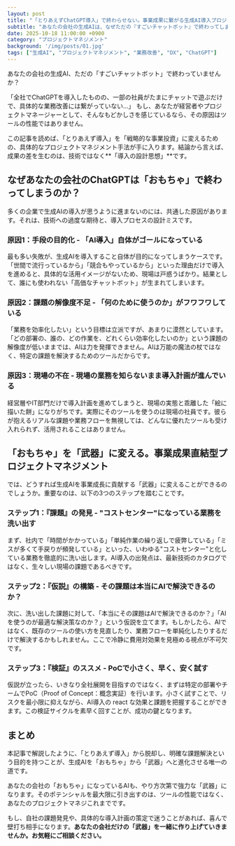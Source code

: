 ```yaml
---
layout: post
title: "「とりあえずChatGPT導入」で終わらせない。事業成果に繋がる生成AI導入プロジェクトマネジメント術"
subtitle: "あなたの会社の生成AIは、なぜただの『すごいチャットボット』で終わってしまうのか？"
date: 2025-10-18 11:00:00 +0900
category: "プロジェクトマネジメント"
background: '/img/posts/01.jpg'
tags: ["生成AI", "プロジェクトマネジメント", "業務改善", "DX", "ChatGPT"]
---
```


あなたの会社の生成AI、ただの「すごいチャットボット」で終わっていませんか？

「全社でChatGPTを導入したものの、一部の社員がたまにチャットで遊ぶだけで、具体的な業務改善には繋がっていない…」
もし、あなたが経営者やプロジェクトマネージャーとして、そんなもどかしさを感じているなら、その原因はツールの性能ではありません。

この記事を読めば、「とりあえず導入」を「戦略的な事業投資」に変えるための、具体的なプロジェクトマネジメント手法が手に入ります。結論から言えば、成果の差を生むのは、技術ではなく**「導入の設計思想」**です。

## なぜあなたの会社のChatGPTは「おもちゃ」で終わってしまうのか？

多くの企業で生成AIの導入が思うように進まないのには、共通した原因があります。それは、技術への過度な期待と、導入プロセスの設計ミスです。

### 原因1：手段の目的化 - 「AI導入」自体がゴールになっている

最も多い失敗が、生成AIを導入すること自体が目的になってしまうケースです。「世間で流行っているから」「競合もやっているから」といった理由だけで導入を進めると、具体的な活用イメージがないため、現場は戸惑うばかり。結果として、誰にも使われない「高価なチャットボット」が生まれてしまいます。

### 原因2：課題の解像度不足 - 「何のために使うのか」がフワフワしている

「業務を効率化したい」という目標は立派ですが、あまりに漠然としています。「どの部署の、誰の、どの作業を、どれくらい効率化したいのか」という課題の解像度が低いままでは、AIは力を発揮できません。AIは万能の魔法の杖ではなく、特定の課題を解決するためのツールだからです。

### 原因3：現場の不在 - 現場の業務を知らないまま導入計画が進んでいる

経営層やIT部門だけで導入計画を進めてしまうと、現場の実態と乖離した「絵に描いた餅」になりがちです。実際にそのツールを使うのは現場の社員です。彼らが抱えるリアルな課題や業務フローを無視しては、どんなに優れたツールも受け入れられず、活用されることはありません。

## 「おもちゃ」を「武器」に変える。事業成果直結型プロジェクトマネジメント

では、どうすれば生成AIを事業成長に貢献する「武器」に変えることができるのでしょうか。重要なのは、以下の3つのステップを踏むことです。

### ステップ1：『課題』の発見 - "コストセンター"になっている業務を洗い出す

まず、社内で「時間がかかっている」「単純作業の繰り返しで疲弊している」「ミスが多くて手戻りが頻発している」といった、いわゆる"コストセンター"と化している業務を徹底的に洗い出します。AI導入の出発点は、最新技術のカタログではなく、生々しい現場の課題であるべきです。

### ステップ2：『仮説』の構築 - その課題は本当にAIで解決できるのか？

次に、洗い出した課題に対して、「本当にその課題はAIで解決できるのか？」「AIを使うのが最適な解決策なのか？」という仮説を立てます。もしかしたら、AIではなく、既存のツールの使い方を見直したり、業務フローを単純化したりするだけで解決するかもしれません。ここで冷静に費用対効果を見極める視点が不可欠です。

### ステップ3：『検証』のススメ - PoCで小さく、早く、安く試す

仮説が立ったら、いきなり全社展開を目指すのではなく、まずは特定の部署やチームでPoC（Proof of Concept：概念実証）を行います。小さく試すことで、リスクを最小限に抑えながら、AI導入の react な効果と課題を把握することができます。この検証サイクルを素早く回すことが、成功の鍵となります。


## まとめ

本記事で解説したように、「とりあえず導入」から脱却し、明確な課題解決という目的を持つことが、生成AIを「おもちゃ」から「武器」へと進化させる唯一の道です。

あなたの会社の「おもちゃ」になっているAIも、やり方次第で強力な「武器」になります。そのポテンシャルを最大限に引き出すのは、ツールの性能ではなく、あなたのプロジェクトマネジこれまでです。

もし、自社の課題発見や、具体的な導入計画の策定で迷うことがあれば、喜んで壁打ち相手になります。**あなたの会社だけの「武器」を一緒に作り上げていきませんか。お気軽にご相談ください。**
